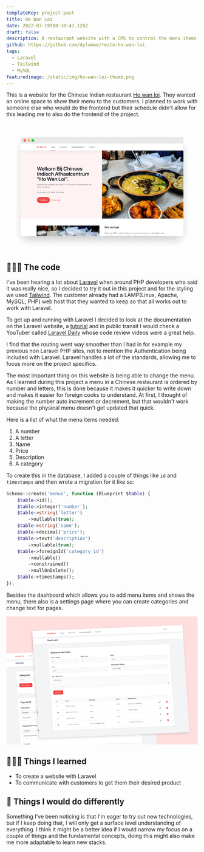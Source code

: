 ```yaml
---
templateKey: project-post
title: Ho Wan Loi
date: 2022-07-19T08:30:47.128Z
draft: false
description: A restaurant website with a CMS to control the menu items and page text.
github: https://github.com/dylanwe/resto-ho-wan-loi
tags:
  - Laravel
  - Tailwind
  - MySQL
featuredimage: /static/img/ho-wan-loi-thumb.png
---
```

This is a website for the Chinese Indian restaurant [Ho wan loi](https://restaurant-howanloi.nl/). They wanted an online space to show their menu to the customers. I planned to work with someone else who would do the frontend but their schedule didn't allow for this leading me to also do the frontend of the project.

![homepage](homepage-1-.png "homepage")

## 🧑🏻‍💻 The code

I've been hearing a lot about [Laravel](https://laravel.com) when around PHP developers who said it was really nice, so I decided to try it out in this project and for the styling we used [Tailwind](https://tailwindcss.com). The customer already had a LAMP(Linux, Apache, MySQL, PHP) web host that they wanted to keep so that all works out to work with Laravel.

To get up and running with Laravel I decided to look at the documentation on the Laravel website, a [tutorial](https://youtu.be/MFh0Fd7BsjE) and in public transit I would check a YouTuber called [Laravel Daily](https://www.youtube.com/c/LaravelDaily) whose code review videos were a great help.

I find that the routing went way smoother than I had in for example my previous non Laravel PHP sites, not to mention the Authentication being included with Laravel. Laravel handles a lot of the standards, allowing me to focus more on the project specifics.

The most important thing on this website is being able to change the menu. As I learned during this project a menu in a Chinese restaurant is ordered by number and letters, this is done because it makes it quicker to write down and makes it easier for foreign cooks to understand. At first, I thought of making the number auto increment or decrement, but that wouldn't work because the physical menu doesn't get updated that quick.

Here is a list of what the menu items needed: 

1. A number
2. A letter
3. Name
4. Price
5. Description
6. A category

To create this in the database, I added a couple of things like `id` and `timestamps` and then wrote a migration for it like so: 

```php
Schema::create('menus', function (Blueprint $table) {
	$table->id();
	$table->integer('number');
	$table->string('letter')
		->nullable(true);
	$table->string('name');
	$table->decimal('price');
	$table->text('description')
		->nullable(true);
	$table->foreignId('category_id')
		->nullable()
		->constrained()
		->nullOnDelete();
	$table->timestamps();
});
```

Besides the dashboard which allows you to add menu items and shows the menu, there also is a settings page where you can create categories and change text for pages.

![](settings-1-.png)

## 🧑🏻‍🏫 Things I learned

* To create a website with Laravel
* To communicate with customers to get them their desired product

## 📌 Things I would do differently

Something I've been noticing is that I'm eager to try out new technologies, but if I keep doing that, I will only get a surface level understanding of everything. I think it might be a better idea if I would narrow my focus on a couple of things and the fundamental concepts, doing this might also make me more adaptable to learn new stacks.